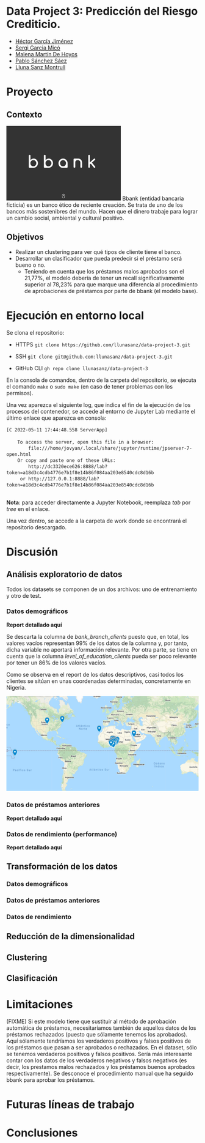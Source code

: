 # Data Project 3: Predicción del Riesgo Crediticio.

- [Héctor García Jiménez](https://www.linkedin.com/in/hhectorgarcia/)
- [Sergi Garcia Micó](https://www.linkedin.com/in/sergi-garcia-mic%C3%B3-6b4455161/)
- [Malena Martín De Hoyos](https://www.linkedin.com/in/malena-mart%C3%ADn-a027bb201/)
- [Pablo Sánchez Sáez](https://www.linkedin.com/in/pablo-s%C3%A1nchez-s%C3%A1ez/)
- [Lluna Sanz Montrull](https://www.linkedin.com/in/llunasmontrull/)

# Proyecto
## Contexto
<img src = "etc/bbank_logo.png" width="300">
Bbank (entidad bancaria ficticia) es un banco ético de reciente creación.
Se trata de uno de los bancos más sostenibres del mundo. Hacen que el dinero trabaje para lograr un cambio social, ambiental y cultural positivo.

## Objetivos

- Realizar un clustering para ver qué tipos de cliente tiene el banco.
- Desarrollar un clasificador que pueda predecir si el préstamo será bueno o no.
  - Teniendo en cuenta que los préstamos malos aprobados son el 21,77%, el modelo debería de tener un recall significativamente superior al 78,23% para que marque una diferencia al procedimiento de aprobaciones de préstamos por parte de bbank (el modelo base).


# Ejecución en entorno local
Se clona el repositorio:
- HTTPS
`git clone https://github.com/llunasanz/data-project-3.git`

- SSH
`git clone git@github.com:llunasanz/data-project-3.git`

- GitHub CLI
`gh repo clone llunasanz/data-project-3`

En la consola de comandos, dentro de la carpeta del repositorio, se ejecuta el comando `make` o `sudo make` (en caso de tener problemas con los permisos).

Una vez aparezca el siguiente log, que indica el fin de la ejecución de los procesos del contenedor, se accede al entorno de Jupyter Lab mediante el último enlace que aparezca en consola:

```  
[C 2022-05-11 17:44:48.558 ServerApp]  
  
    To access the server, open this file in a browser:
        file:///home/jovyan/.local/share/jupyter/runtime/jpserver-7-open.html  
    Or copy and paste one of these URLs:  
        http://dc3320ece626:8888/lab?token=a18d3c4cdb4776e7b1f8e14b86f084aa203e8540cdc8d16b  
     or http://127.0.0.1:8888/lab?token=a18d3c4cdb4776e7b1f8e14b86f084aa203e8540cdc8d16b  
  
```
**Nota**: para acceder directamente a Jupyter Notebook, reemplaza *tab* por *tree* en el enlace.

Una vez dentro, se accede a la carpeta de work donde se encontrará el repositorio descargado.


# Discusión
## Análisis exploratorio de datos
Todos los datasets se componen de un dos archivos: uno de entrenamiento y otro de test.
### Datos demográficos
**Report detallado aquí**

Se descarta la columna de _bank\_branch\_clients_ puesto que, en total, los valores vacíos representan 99% de los datos de la columna y, por tanto, dicha variable no aportará información relevante. Por otra parte, se tiene en cuenta que la columna _level\_of\_education\_clients_ pueda ser poco relevante por tener un 86% de los valores vacíos.

Como se observa en el report de los datos descriptivos, casi todos los clientes se sitúan en unas coordenadas determinadas, concretamente en Nigeria.

<img src = "etc/mapa_0.jpeg" width="600">

### Datos de préstamos anteriores
**Report detallado aquí**


### Datos de rendimiento (performance)
**Report detallado aquí**

## Transformación de los datos
### Datos demográficos


### Datos de préstamos anteriores


### Datos de rendimiento


## Reducción de la dimensionalidad


## Clustering


## Clasificación



# Limitaciones
(FIXME) Si este modelo tiene que sustituir al método de aprobación automática de préstamos, necesitaríamos también de aquellos datos de los préstamos rechazados (puesto que sólamente tenemos los aprobados). Aquí sólamente tendríamos los verdaderos positivos y falsos positivos de los préstamos que pasan a ser aprobados o rechazados. En el dataset, sólo se tenemos verdaderos positivos y falsos positivos. Sería más interesante contar con los datos de los verdaderos negativos y falsos negativos (es decir, los prestamos malos rechazados y los préstamos buenos aprobados respectivamente).
Se desconoce el procedimiento manual que ha seguido bbank para aprobar los préstamos.

# Futuras líneas de trabajo

# Conclusiones



